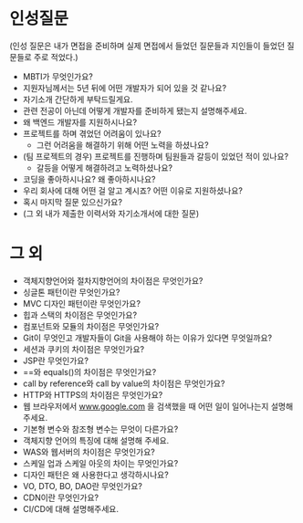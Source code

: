 
# 인성질문

(인성 질문은 내가 면접을 준비하며 실제 면접에서 들었던 질문들과 지인들이 들었던 질문들로 주로 적었다.)

* MBTI가 무엇인가요?
* 지원자님께서는 5년 뒤에 어떤 개발자가 되어 있을 것 같나요?
* 자기소개 간단하게 부탁드릴게요.
* 관련 전공이 아닌데 어떻게 개발자를 준비하게 됐는지 설명해주세요.
* 왜 백엔드 개발자를 지원하시나요?
* 프로젝트를 하며 겪었던 어려움이 있나요? 
  * 그런 어려움을 해결하기 위해 어떤 노력을 하셨나요?
* (팀 프로젝트의 경우) 프로젝트를 진행하며 팀원들과 갈등이 있었던 적이 있나요?
  * 갈등을 어떻게 해결하려고 노력하셨나요?
* 코딩을 좋아하시나요? 왜 좋아하시나요?
* 우리 회사에 대해 어떤 걸 알고 계시죠? 어떤 이유로 지원하셨나요?
* 혹시 마지막 질문 있으신가요?
* (그 외 내가 제출한 이력서와 자기소개서에 대한 질문)

# 그 외

* 객체지향언어와 절차지향언어의 차이점은 무엇인가요?
* 싱글톤 패턴이란 무엇인가요?
* MVC 디자인 패턴이란 무엇인가요?
* 힙과 스택의 차이점은 무엇인가요?
* 컴포넌트와 모듈의 차이점은 무엇인가요?
* Git이 무엇인고 개발자들이 Git을 사용해야 하는 이유가 있다면 무엇일까요?
* 세션과 쿠키의 차이점은 무엇인가요?
* JSP란 무엇인가요?
* ==와 equals()의 차이점은 무엇인가요?
* call by reference와 call by value의 차이점은 무엇인가요?
* HTTP와 HTTPS의 차이점은 무엇인가요?
* 웹 브라우저에서 www.google.com 을 검색했을 때 어떤 일이 일어나는지 설명해 주세요.
* 기본형 변수와 참조형 변수는 무엇이 다른가요?
* 객체지향 언어의 특징에 대해 설명해 주세요.
* WAS와 웹서버의 차이점은 무엇인가요?
* 스케일 업과 스케일 아웃의 차이는 무엇인가요?
* 디자인 패턴은 왜 사용한다고 생각하시나요?
* VO, DTO, BO, DAO란 무엇인가요?
* CDN이란 무엇인가요?
* CI/CD에 대해 설명해주세요.
